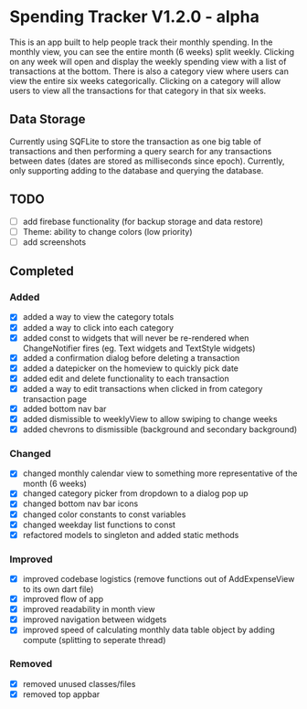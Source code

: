 # Spending Tracker V1.2.0 - alpha

This is an app built to help people track their monthly spending. In the monthly view, you can see the entire month (6 weeks) split weekly. Clicking on any week will open and display the weekly spending view with a list of transactions at the bottom. There is also a category view where users can view the entire six weeks categorically. Clicking on a category will allow users to view all the transactions for that category in that six weeks.

## Data Storage

Currently using SQFLite to store the transaction as one big table of transactions and then performing a query search for any transactions between dates (dates are stored as milliseconds since epoch). Currently, only supporting adding to the database and querying the database.

## TODO

- [ ] add firebase functionality (for backup storage and data restore)
- [ ] Theme: ability to change colors (low priority)
- [ ] add screenshots

## Completed

### Added

- [x] added a way to view the category totals
- [x] added a way to click into each category
- [x] added const to widgets that will never be re-rendered when ChangeNotifier fires (eg. Text widgets and TextStyle widgets)
- [x] added a confirmation dialog before deleting a transaction
- [x] added a datepicker on the homeview to quickly pick date
- [x] added edit and delete functionality to each transaction
- [x] added a way to edit transactions when clicked in from category transaction page
- [x] added bottom nav bar
- [x] added dismissible to weeklyView to allow swiping to change weeks
- [x] added chevrons to dismissible (background and secondary background)

### Changed

- [x] changed monthly calendar view to something more representative of the month (6 weeks)
- [x] changed category picker from dropdown to a dialog pop up
- [x] changed bottom nav bar icons
- [x] changed color constants to const variables
- [x] changed weekday list functions to const
- [x] refactored models to singleton and added static methods

### Improved

- [x] improved codebase logistics (remove functions out of AddExpenseView to its own dart file)
- [x] improved flow of app
- [x] improved readability in month view
- [x] improved navigation between widgets
- [x] improved speed of calculating monthly data table object by adding compute (splitting to seperate thread)

### Removed

- [x] removed unused classes/files
- [x] removed top appbar
